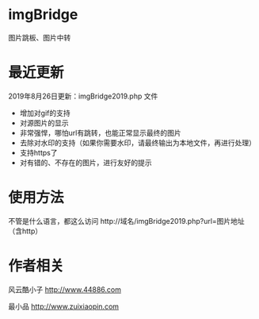 # imgBridge
图片跳板、图片中转


# 最近更新
2019年8月26日更新：imgBridge2019.php 文件
- 增加对gif的支持
- 对源图片的显示
- 非常强悍，哪怕url有跳转，也能正常显示最终的图片
- 去除对水印的支持（如果你需要水印，请最终输出为本地文件，再进行处理）
- 支持https了
- 对有错的、不存在的图片，进行友好的提示


# 使用方法
不管是什么语言，都这么访问
http://域名/imgBridge2019.php?url=图片地址（含http）

# 作者相关
风云酷小子 http://www.44886.com

最小品 http://www.zuixiaopin.com
